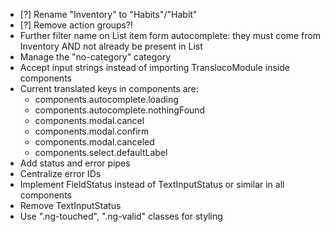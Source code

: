 - [?] Rename "Inventory" to "Habits"/"Habit"
- [?] Remove action groups?!
- Further filter name on List item form autocomplete: they must come from Inventory AND not already be present in List
- Manage the "no-category" category
- Accept input strings instead of importing TranslocoModule inside components
- Current translated keys in components are:
  - components.autocomplete.loading
  - components.autocomplete.nothingFound
  - components.modal.cancel
  - components.modal.confirm
  - components.modal.canceled
  - components.select.defaultLabel
- Add status and error pipes
- Centralize error IDs
- Implement FieldStatus instead of TextInputStatus or similar in all components
- Remove TextInputStatus
- Use ".ng-touched", ".ng-valid" classes for styling